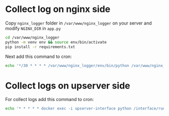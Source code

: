 # Collect log on nginx side
Copy `nginx_logger` folder in `/var/www/nginx_logger` on your server and modify `NGINX_DIR` in `app.py`

```sh
cd /var/www/nginx_logger
python -m venv env && source env/bin/activate
pip install -r requirements.txt
```

Next add this command to cron:
``` sh
echo '*/30 * * * * /var/www/nginx_logger/env/bin/python /var/www/nginx_logger/app.py &>/dev/null' >> /var/spool/cron/root 
```

# Collect logs on upserver side
For collect logs add this command to cron:
```sh
echo '* * * * * docker exec -i upserver-interface python /interface/run.py log_collector.tasks "run_every_minute()" &>/dev/null' >> /var/spool/cron/root 
```